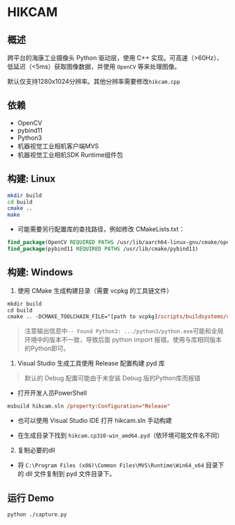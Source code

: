 # HIKCAM
## 概述
跨平台的海康工业摄像头 Python 驱动层，使用 C++ 实现。可高速（>60Hz）、低延迟（<5ms）获取图像数据，并使用 `OpenCV` 等来处理图像。

默认仅支持1280x1024分辨率。其他分辨率需要修改`hikcam.cpp`

## 依赖
- OpenCV
- pybind11
- Python3
- 机器视觉工业相机客户端MVS
- 机器视觉工业相机SDK Runtime组件包

## 构建: Linux
```sh
mkdir build
cd build
cmake ..
make
```
- 可能需要另行配置库的查找路径，例如修改 CMakeLists.txt：
```cmake
find_package(OpenCV REQUIRED PATHS /usr/lib/aarch64-linux-gnu/cmake/opencv4)
find_package(pybind11 REQUIRED PATHS /usr/lib/cmake/pybind11)
```

## 构建: Windows
1. 使用 CMake 生成构建目录（需要 vcpkg 的工具链文件）
```ps
mkdir build
cd build
cmake .. -DCMAKE_TOOLCHAIN_FILE="[path to vcpkg]/scripts/buildsystems/vcpkg.cmake"
```

> 注意输出信息中`-- Found Python3: .../python3/python.exe`可能和全局环境中的版本不一致，导致后面 python import 报错。使用与库相同版本的Python即可。

1. Visual Studio 生成工具使用 Release 配置构建 pyd 库
> 默认的 Debug 配置可能由于未安装 Debug 版的Python库而报错
- 打开开发人员PowerShell
```ps
msbuild hikcam.sln /property:Configuration="Release"
```
- 也可以使用 Visual Studio IDE 打开 hikcam.sln 手动构建

- 在生成目录下找到 `hikcam.cp310-win_amd64.pyd`（依环境可能文件名不同）

2. 复制必要的dll  
- 将 `C:\Program Files (x86)\Common Files\MVS\Runtime\Win64_x64` 目录下的 dll 文件复制到 pyd 文件目录下。

## 运行 Demo
```sh
python ./capture.py
```
